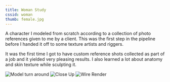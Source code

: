 ```yaml
---
title: Woman Study
cssid: woman
thumb: female.jpg
---
```

A character I modeled from scratch according to a collection of photo references given to me by a client. This was the first step in the pipeline before I handed it off to some texture artists and riggers.

It was the first time I got to have custom reference shots collected as part of a job and it yielded very pleasing results. I also learned a lot about anatomy and skin texture while sculpting it.

![Model turn around](/assets/img/female.jpg)
![Close Up](/assets/img/femalecloseup.jpg)
![Wire Render](/assets/img/femalewire.jpg)
